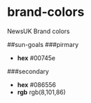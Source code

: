 # brand-colors
NewsUK Brand colors

##sun-goals
###pirmary
- __hex__ #00745e

###secondary
- __hex__ #086556
- __rgb__ rgb(8,101,86)
